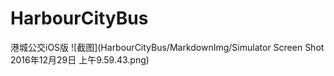 # HarbourCityBus
港城公交iOS版
![截图](HarbourCityBus/MarkdownImg/Simulator Screen Shot 2016年12月29日 上午9.59.43.png)
